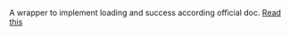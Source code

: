 A wrapper to implement loading and success according official doc.
[Read this](https://material-ui.com/demos/progress/#non-standard-ranges)